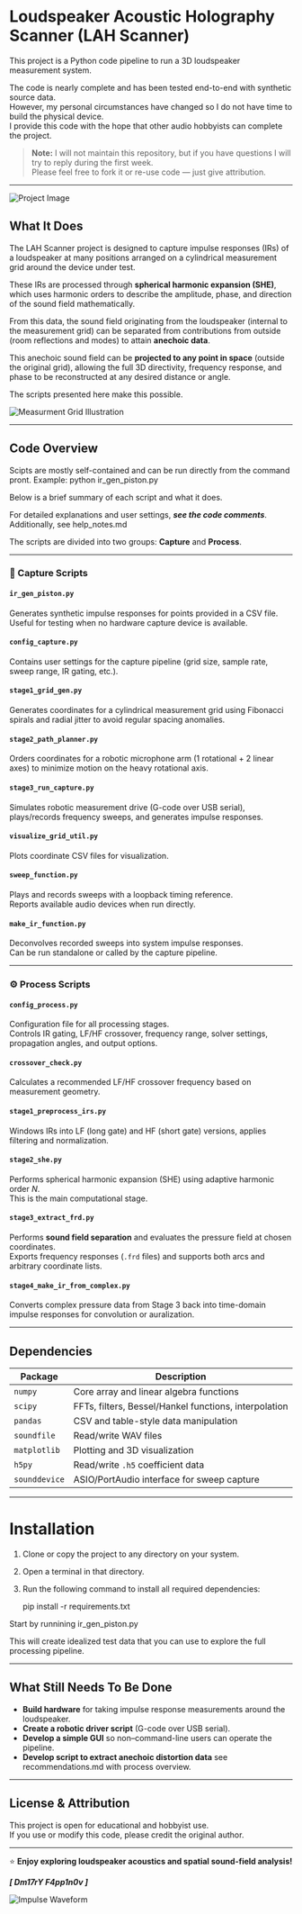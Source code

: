 # Loudspeaker Acoustic Holography Scanner (LAH Scanner)

This project is a Python code pipeline to run a 3D loudspeaker measurement system.

The code is nearly complete and has been tested end-to-end with synthetic source data.  
However, my personal circumstances have changed so I do not have time to build the physical device.  
I provide this code with the hope that other audio hobbyists can complete the project.

> **Note:** I will not maintain this repository, but if you have questions I will try to reply during the first week.  
> Please feel free to fork it or re-use code — just give attribution.

---

![Project Image](images/main_cartoon_small.png)


## What It Does

The LAH Scanner project is designed to capture impulse responses (IRs) of a loudspeaker at many positions arranged on a cylindrical measurement grid around the device under test.

These IRs are processed through **spherical harmonic expansion (SHE)**, which uses harmonic orders to describe the amplitude, phase, and direction of the sound field mathematically.

From this data, the sound field originating from the loudspeaker (internal to the measurement grid) can be separated from contributions from outside (room reflections and modes) to attain **anechoic data**.

This anechoic sound field can be **projected to any point in space** (outside the original grid), allowing the full 3D directivity, frequency response, and phase to be reconstructed at any desired distance or angle.

The scripts presented here make this possible.

![Measurment Grid Illustration](images/synth_ir.png)

---

## Code Overview

Scipts are mostly self-contained and can be run directly from the command pront.
Example: python ir_gen_piston.py

Below is a brief summary of each script and what it does. 
 
For detailed explanations and user settings, ***see the code comments***.
Additionally, see help_notes.md

The scripts are divided into two groups: **Capture** and **Process**.

---

### 🧭 Capture Scripts

#### `ir_gen_piston.py`
Generates synthetic impulse responses for points provided in a CSV file.  
Useful for testing when no hardware capture device is available.

#### `config_capture.py`
Contains user settings for the capture pipeline (grid size, sample rate, sweep range, IR gating, etc.).

#### `stage1_grid_gen.py`
Generates coordinates for a cylindrical measurement grid using Fibonacci spirals and radial jitter to avoid regular spacing anomalies.

#### `stage2_path_planner.py`
Orders coordinates for a robotic microphone arm (1 rotational + 2 linear axes) to minimize motion on the heavy rotational axis.

#### `stage3_run_capture.py`
Simulates robotic measurement drive (G-code over USB serial), plays/records frequency sweeps, and generates impulse responses.

#### `visualize_grid_util.py`
Plots coordinate CSV files for visualization.

#### `sweep_function.py`
Plays and records sweeps with a loopback timing reference.  
Reports available audio devices when run directly.

#### `make_ir_function.py`
Deconvolves recorded sweeps into system impulse responses.  
Can be run standalone or called by the capture pipeline.

---

### ⚙️ Process Scripts

#### `config_process.py`
Configuration file for all processing stages.  
Controls IR gating, LF/HF crossover, frequency range, solver settings, propagation angles, and output options.

#### `crossover_check.py`
Calculates a recommended LF/HF crossover frequency based on measurement geometry.

#### `stage1_preprocess_irs.py`
Windows IRs into LF (long gate) and HF (short gate) versions, applies filtering and normalization.

#### `stage2_she.py`
Performs spherical harmonic expansion (SHE) using adaptive harmonic order *N*.  
This is the main computational stage.

#### `stage3_extract_frd.py`
Performs **sound field separation** and evaluates the pressure field at chosen coordinates.  
Exports frequency responses (`.frd` files) and supports both arcs and arbitrary coordinate lists.

#### `stage4_make_ir_from_complex.py`
Converts complex pressure data from Stage 3 back into time-domain impulse responses for convolution or auralization.

---

## Dependencies

| Package | Description |
|----------|--------------|
| `numpy` | Core array and linear algebra functions |
| `scipy` | FFTs, filters, Bessel/Hankel functions, interpolation |
| `pandas` | CSV and table-style data manipulation |
| `soundfile` | Read/write WAV files |
| `matplotlib` | Plotting and 3D visualization |
| `h5py` | Read/write `.h5` coefficient data |
| `sounddevice` | ASIO/PortAudio interface for sweep capture |

---
# Installation

1. Clone or copy the project to any directory on your system.  
2. Open a terminal in that directory.  
3. Run the following command to install all required dependencies:  
 
   pip install -r requirements.txt
   
Start by runnining ir_gen_piston.py

This will create idealized test data that you can use to explore the full processing pipeline.

---

## What Still Needs To Be Done

- **Build hardware** for taking impulse response measurements around the loudspeaker.
- **Create a robotic driver script** (G-code over USB serial).
- **Develop a simple GUI** so non–command-line users can operate the pipeline.
- **Develop script to extract anechoic distortion data** see recommendations.md with process overview.

---

## License & Attribution

This project is open for educational and hobbyist use.  
If you use or modify this code, please credit the original author.

---

⭐ **Enjoy exploring loudspeaker acoustics and spatial sound-field analysis!**

***[ Dm17rY F4pp1n0v ]***

![Impulse Waveform](images/ir_thin.png)
